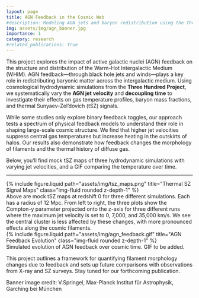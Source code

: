 ```yaml
---
layout: page
title: AGN Feedback in the Cosmic Web
#description: Modeling AGN jets and baryon redistribution using the Three Hundred simulations
img: assets/img/agn_banner.jpg
importance: 1
category: research
#related_publications: true
---
```


This project explores the impact of active galactic nuclei (AGN) feedback on the structure and distribution of the Warm-Hot Intergalactic Medium (WHIM). AGN feedback—through black hole jets and winds—plays a key role in redistributing baryonic matter across the intergalactic medium. Using cosmological hydrodynamic simulations from the **Three Hundred Project**, we systematically vary the **AGN jet velocity** and **decoupling time** to investigate their effects on gas temperature profiles, baryon mass fractions, and thermal Sunyaev-Zel’dovich (tSZ) signals.

While some studies only explore binary feedback toggles, our approach tests a spectrum of physical feedback models to understand their role in shaping large-scale cosmic structure. We find that higher jet velocities suppress central gas temperatures but increase heating in the outskirts of halos. Our results also demonstrate how feedback changes the morphology of filaments and the thermal history of diffuse gas.

Below, you’ll find mock tSZ maps of three hydrodynamic simulations with varying jet velocities, and a GIF comparing the temperature over time.

---


<div class="row">
  <div class="col-sm mt-3 mt-md-0">
    {% include figure.liquid path="assets/img/tsz_maps.png" title="Thermal SZ Signal Maps" class="img-fluid rounded z-depth-1" %}
  </div>
</div>
<div class="caption">
  Above are mock tSZ maps at redshift 0 for three different simulations. Each has a radius of 12 Mpc. From left to
  right, the three plots show the Compton-y parameter projected onto the z-axis for three different runs where the maximum jet
  velocity is set to 0, 7,000, and 35,000 km/s. We see the central cluster is less affected by these changes, with more pronounced
  effects along the cosmic filaments.
</div>


<div class="row">
  <div class="col-sm mt-3 mt-md-0">
    {% include figure.liquid path="assets/img/agn_feedback.gif" title="AGN Feedback Evolution" class="img-fluid rounded z-depth-1" %}
  </div>
</div>
<div class="caption">
  Simulated evolution of AGN feedback over cosmic time. GIF to be added.
</div>

This project outlines a framework for quantifying filament morphology changes due to feedback and sets up future comparisons with observations from X-ray and SZ surveys. Stay tuned for our forthcoming publication.


Banner image credit: V.Springel, Max-Planck Institut für Astrophysik, Garching bei München


